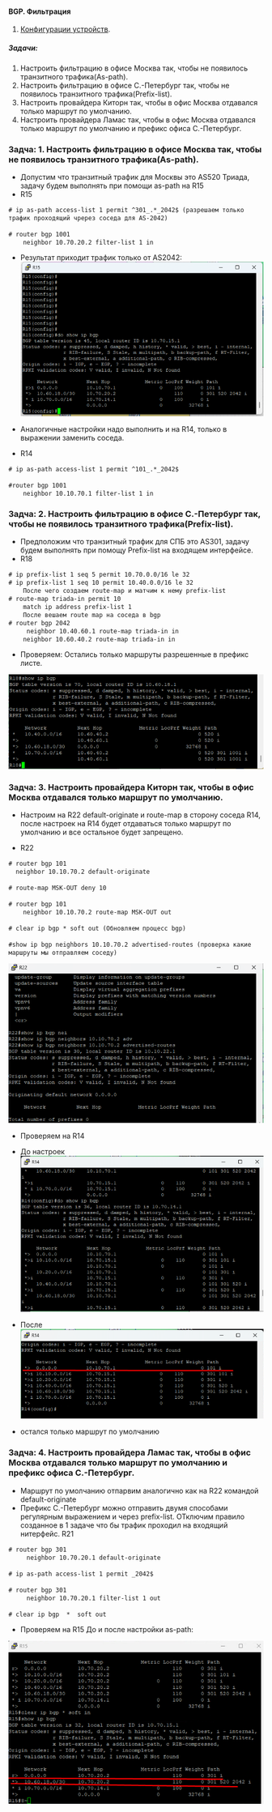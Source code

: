 #### BGP. Фильтрация
 1. [Конфигурации устройств](configs/).

##### Задачи:
1. Настроить фильтрацию в офисе Москва так, чтобы не появилось транзитного трафика(As-path).
2. Настроить фильтрацию в офисе С.-Петербург так, чтобы не появилось транзитного трафика(Prefix-list).
3. Настроить провайдера Киторн так, чтобы в офис Москва отдавался только маршрут по умолчанию.
4. Настроить провайдера Ламас так, чтобы в офис Москва отдавался только маршрут по умолчанию и префикс офиса С.-Петербург.


### Задча: 1. Настроить фильтрацию в офисе Москва так, чтобы не появилось транзитного трафика(As-path).
- Допустим что транзитный трафик для Москвы это AS520 Триада, задачу будем выполнять при помощи as-path на R15
- R15
```
# ip as-path access-list 1 permit ^301_.*_2042$ (разрешаем только трафик проходящий чререз соседа для AS-2042)

# router bgp 1001
    neighbor 10.70.20.2 filter-list 1 in

```
- Результат приходит трафик только от AS2042:
![alt text](image-5.png)

- Аналогичные настройки надо выполнить и на R14, только в выражении заменить соседа.
- R14
```
# ip as-path access-list 1 permit ^101_.*_2042$

#router bgp 1001
    neighbor 10.10.70.1 filter-list 1 in
```


### Задча: 2. Настроить фильтрацию в офисе С.-Петербург так, чтобы не появилось транзитного трафика(Prefix-list).
- Предположим что транзитный трафик для СПБ это AS301, задачу будем выполнять при помощу Prefix-list на входящем интерфейсе.
- R18
```
# ip prefix-list 1 seq 5 permit 10.70.0.0/16 le 32
# ip prefix-list 1 seq 10 permit 10.40.0.0/16 le 32
    После чего создаем route-map и матчим к нему prefix-list
# route-map triada-in permit 10
    match ip address prefix-list 1
    После вешаем route map на соседа в bgp
# router bgp 2042
     neighbor 10.40.60.1 route-map triada-in in
    neighbor 10.60.40.2 route-map triada-in in
```
- Проверяем: Остались только маршруты разрешенные в префикс листе.

![alt text](image-6.png)

### Задча: 3. Настроить провайдера Киторн так, чтобы в офис Москва отдавался только маршрут по умолчанию.
- Настроим на R22  default-originate и route-map в сторону соседа R14, после настроек на R14 будет отдаваться только маршрут по умолчанию и все остальное будет запрещено.

- R22
```
# router bgp 101
  neighbor 10.10.70.2 default-originate

# route-map MSK-OUT deny 10

# router bgp 101
    neighbor 10.10.70.2 route-map MSK-OUT out

# clear ip bgp * soft out (Обновляем процесс bgp)

#show ip bgp neighbors 10.10.70.2 advertised-routes (проверка какие маршруты мы отправляем соседу) 

```
![alt text](image-1.png)

- Проверяем на R14
- До настроек
![alt text](image.png)

- После
![alt text](image-2.png) 
- остался только маршрут по умолчанию


### Задча: 4. Настроить провайдера Ламас так, чтобы в офис Москва отдавался только маршрут по умолчанию и префикс офиса С.-Петербург.
- Маршрут по умолчанию отпарвим аналогично как на R22 командой default-originate
- Префикс С.-Петербург можно отправить двумя способами регулярным выражением и через prefix-list. ОТключим правило созданное в 1 задаче что бы трафик проходил на входящий нитерфейс.
R21
```
# router bgp 301
     neighbor 10.70.20.1 default-originate

# ip as-path access-list 1 permit _2042$

# router bgp 301
     neighbor 10.70.20.1 filter-list 1 out

# clear ip bgp  *  soft out   
```

- Проверяем на R15 До и после настройки as-path:

![alt text](image-4.png)


